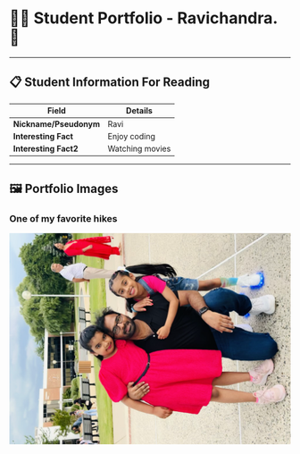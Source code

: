 # 👨‍🎓 Student Portfolio - Ravichandra. 🚴

---

## 📋 Student Information For Reading

| **Field** | **Details** |
|-----------|-------------|
| **Nickname/Pseudonym** | Ravi |
| **Interesting Fact** | Enjoy coding |
| **Interesting Fact2** | Watching movies |

---

## 🖼️ Portfolio Images

### One of my favorite hikes
![My daughters School Anniversary](student-portfolios\RaviM\Ravi.png)
